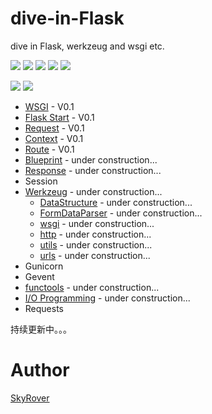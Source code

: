 # dive-in-Flask
dive in Flask, werkzeug and wsgi etc.

![](https://img.shields.io/badge/Python-3.5-green.svg)
![](https://img.shields.io/badge/Flask-0.13_dev-green.svg)
![](https://img.shields.io/badge/Werkzeug-0.11.11-green.svg)
![](https://img.shields.io/badge/socketserver-0.4-green.svg)
![](https://img.shields.io/badge/http.server-0.6-green.svg)

![](https://img.shields.io/badge/functools--green.svg)
![](https://img.shields.io/badge/io--green.svg)

- [WSGI](https://github.com/Microndgt/dive-in-Flask/blob/master/WSGI.md) - V0.1
- [Flask Start](https://github.com/Microndgt/dive-in-Flask/blob/master/flask-start.md) - V0.1
- [Request](https://github.com/Microndgt/dive-in-Flask/blob/master/Request.md) - V0.1
- [Context](https://github.com/Microndgt/dive-in-Flask/blob/master/Context.md) - V0.1
- [Route](https://github.com/Microndgt/dive-in-Flask/blob/master/route.md) - V0.1
- [Blueprint](https://github.com/Microndgt/dive-in-Flask/blob/master/Blueprint.md) - under construction...
- [Response](https://github.com/Microndgt/dive-in-Flask/blob/master/Response.md) - under construction...
- Session
- [Werkzeug](https://github.com/Microndgt/dive-in-Flask/blob/master/Werkzeug) - under construction...
  - [DataStructure](https://github.com/Microndgt/dive-in-Flask/blob/master/Werkzeug/DataStructure.md) - under construction...
  - [FormDataParser](https://github.com/Microndgt/dive-in-Flask/blob/master/Werkzeug/FormDataParser.md) - under construction...
  - [wsgi](https://github.com/Microndgt/dive-in-Flask/blob/master/Werkzeug/wsgi.md) - under construction...
  - [http](https://github.com/Microndgt/dive-in-Flask/blob/master/Werkzeug/http.md) - under construction...
  - [utils](https://github.com/Microndgt/dive-in-Flask/blob/master/Werkzeug/utils.md) - under construction...
  - [urls](https://github.com/Microndgt/dive-in-Flask/blob/master/Werkzeug/urls.md) - under construction...
- Gunicorn
- Gevent
- [functools](https://github.com/Microndgt/dive-in-Flask/blob/master/functools.md) - under construction...
- [I/O Programming](https://github.com/Microndgt/dive-in-Flask/blob/master/IO_programming.md) - under construction...
- Requests

持续更新中。。。

Author
===

[SkyRover](http://skyrover.me)

